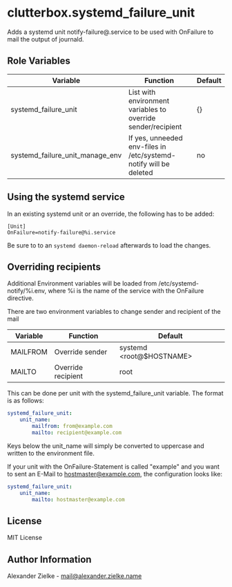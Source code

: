# clutterbox.systemd_failure_unit

Adds a systemd unit notify-failure@.service to be used with OnFailure to mail the output of journald.

## Role Variables

Variable | Function | Default
--- | --- | ---
systemd_failure_unit | List with environment variables to override sender/recipient | {}
systemd_failure_unit_manage_env | If yes, unneeded env-files in /etc/systemd-notify will be deleted | no

## Using the systemd service

In an existing systemd unit or an override, the following has to be added:

```
[Unit]
OnFailure=notify-failure@%i.service
```

Be sure to to an `systemd daemon-reload` afterwards to load the changes.

## Overriding recipients

Additional Environment variables will be loaded from /etc/systemd-notify/%i.env, where %i is the name of the service with the OnFailure directive.

There are two environment variables to change sender and recipient of the mail

Variable | Function | Default
--- | --- | ---
MAILFROM | Override sender | systemd <root@$HOSTNAME>
MAILTO | Override recipient| root

This can be done per unit with the systemd_failure_unit variable. The format is as follows:

```yaml
systemd_failure_unit:
    unit_name:
        mailfrom: from@example.com
        mailto: recipient@example.com
```

Keys below the unit_name will simply be converted to uppercase and written to the environment file.

If your unit with the OnFailure-Statement is called "example" and you want to sent an E-Mail to hostmaster@example.com, the configuration looks like:

```yaml
systemd_failure_unit:
    unit_name:
        mailto: hostmaster@example.com
```

## License

MIT License

## Author Information

Alexander Zielke - mail@alexander.zielke.name
